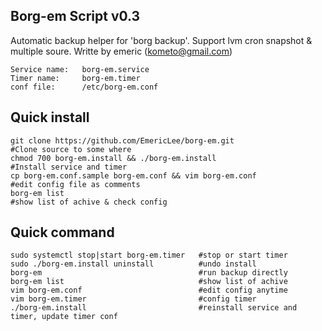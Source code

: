 
Borg-em Script v0.3
-
Automatic backup helper for 'borg backup'.  Support lvm cron snapshot &amp; multiple soure.
Writte by emeric (kometo@gmail.com)

    Service name:   borg-em.service
    Timer name:     borg-em.timer
    conf file:      /etc/borg-em.conf
    
## Quick install
    
    git clone https://github.com/EmericLee/borg-em.git                  #Clone source to some where
    chmod 700 borg-em.install && ./borg-em.install                      #Install service and timer
    cp borg-em.conf.sample borg-em.conf && vim borg-em.conf             #edit config file as comments
    borg-em list                                                        #show list of achive & check config

## Quick command
    
    sudo systemctl stop|start borg-em.timer   #stop or start timer
    sudo ./borg-em.install uninstall          #undo install 
    borg-em                                   #run backup directly
    borg-em list                              #show list of achive
    vim borg-em.conf                          #edit config anytime
    vim borg-em.timer                         #config timer
    ./borg-em.install                         #reinstall service and timer, update timer conf

